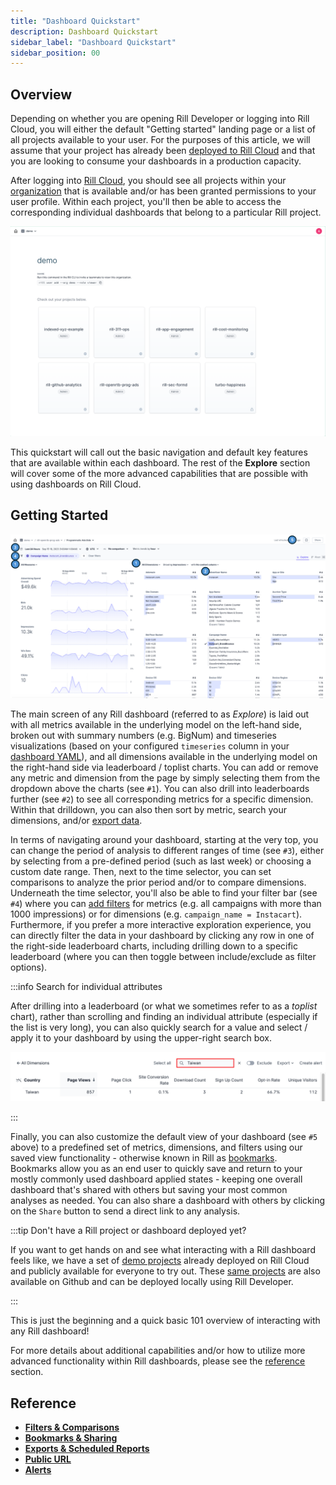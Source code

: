 ```yaml
---
title: "Dashboard Quickstart"
description: Dashboard Quickstart
sidebar_label: "Dashboard Quickstart"
sidebar_position: 00
---
```



## Overview

Depending on whether you are opening Rill Developer or logging into Rill Cloud, you will either the default "Getting started" landing page or a list of all projects available to your user. For the purposes of this article, we will assume that your project has already been [deployed to Rill Cloud](../deploy/existing-project/existing-project.md) and that you are looking to consume your dashboards in a production capacity.

After logging into [Rill Cloud](https://ui.rilldata.com), you should see all projects within your [organization](../manage/user-management#managing-members-of-an-organization) that is available and/or has been granted permissions to your user profile. Within each project, you'll then be able to access the corresponding individual dashboards that belong to a particular Rill project. 

![Rill Cloud landing page](../../static/img/explore/dashboard101/rill-cloud-landing-page.png)

This quickstart will call out the basic navigation and default key features that are available within each dashboard. The rest of the **Explore** section will cover some of the more advanced capabilities that are possible with using dashboards on Rill Cloud.

## Getting Started

![quickstart](../../static/img/explore/dashboard101/quickstart.png)

The main screen of any Rill dashboard (referred to as _Explore_) is laid out with all metrics available in the underlying model on the left-hand side, broken out with summary numbers (e.g. BigNum) and timeseries visualizations (based on your configured `timeseries` column in your [dashboard YAML](/reference/project-files/dashboards.md)), and all dimensions available in the underlying model on the right-hand side via leaderboard / toplist charts. You can add or remove any metric and dimension from the page by simply selecting them from the dropdown above the charts (see `#1`). You can also drill into leaderboards further (see `#2`) to see all corresponding metrics for a specific dimension. Within that drilldown, you can also then sort by metric, search your dimensions, and/or [export data](exports.md). 

In terms of navigating around your dashboard, starting at the very top, you can change the period of analysis to different ranges of time (see `#3`), either by selecting from a pre-defined period (such as last week) or choosing a custom date range. Then, next to the time selector, you can set comparisons to analyze the prior period and/or to compare dimensions. Underneath the time selector, you'll also be able to find your filter bar (see `#4`) where you can [add filters](filters/filters.md) for metrics (e.g. all campaigns with more than 1000 impressions) or for dimensions (e.g. `campaign_name = Instacart`). Furthermore, if you prefer a more interactive exploration experience, you can directly filter the data in your dashboard by clicking any row in one of the right-side leaderboard charts, including drilling down to a specific leaderboard (where you can then toggle between include/exclude as filter options).

:::info Search for individual attributes

After drilling into a leaderboard (or what we sometimes refer to as a _toplist_ chart), rather than scrolling and finding an individual attribute (especially if the list is very long), you can also quickly search for a value and select / apply it to your dashboard by using the upper-right search box.

![Using the search box within a leaderboard](../../static/img/explore/dashboard101/search-box.png)

:::

Finally, you can also customize the default view of your dashboard (see `#5` above) to a predefined set of metrics, dimensions, and filters using our saved view functionality - otherwise known in Rill as [bookmarks](bookmarks.md). Bookmarks allow you as an end user to quickly save and return to your mostly commonly used dashboard applied states - keeping one overall dashboard that's shared with others but saving your most common analyses as needed. You can also share a dashboard with others by clicking on the `Share` button to send a direct link to any analysis.

:::tip Don't have a Rill project or dashboard deployed yet?

If you want to get hands on and see what interacting with a Rill dashboard feels like, we have a set of [demo projects](https://ui.rilldata.com/demo) already deployed on Rill Cloud and publicly available for everyone to try out. These [same projects](../home/get-started#example-projects) are also available on Github and can be deployed locally using Rill Developer.

:::

This is just the beginning and a quick basic 101 overview of interacting with any Rill dashboard! 

For more details about additional capabilities and/or how to utilize more advanced functionality within Rill dashboards, please see the [reference](#reference) section.

## Reference

- **[Filters & Comparisons](filters/filters.md)**
- **[Bookmarks & Sharing](bookmarks.md)**
- **[Exports & Scheduled Reports](exports.md)**
- **[Public URL](share-url.md)**
- **[Alerts](/explore/alerts/alerts.md)**
